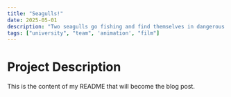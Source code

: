 ```yaml
---
title: "Seagulls!"
date: 2025-05-01
description: "Two seagulls go fishing and find themselves in dangerous waters."
tags: ["university", "team", 'animation', "film"]
---
```


# Project Description

This is the content of my README that will become the blog post.